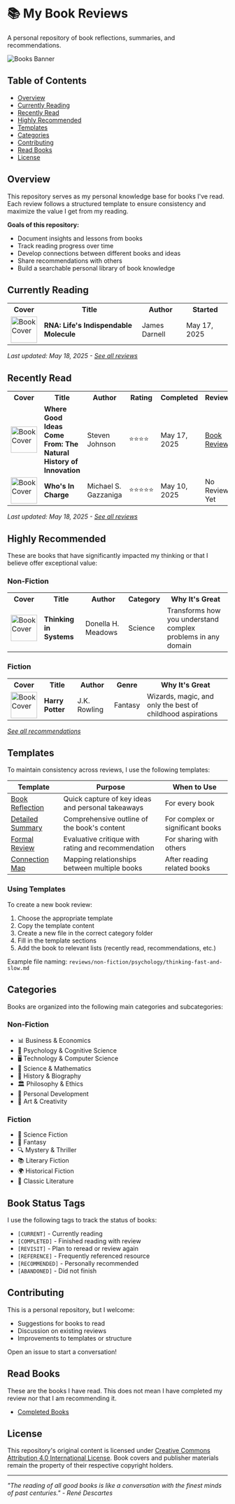 # 📚 My Book Reviews

A personal repository of book reflections, summaries, and recommendations.

![Books Banner](https://images.unsplash.com/photo-1507842217343-583bb7270b66?ixlib=rb-1.2.1&auto=format&fit=crop&w=1200&q=80)

## Table of Contents

- [Overview](#overview)
- [Currently Reading](#currently-reading)
- [Recently Read](#recently-read)
- [Highly Recommended](#highly-recommended)
- [Templates](#templates)
- [Categories](#categories)
- [Contributing](#contributing)
- [Read Books](#read-books)
- [License](#license)

## Overview

This repository serves as my personal knowledge base for books I've read. Each review follows a structured template to ensure consistency and maximize the value I get from my reading.

**Goals of this repository:**
- Document insights and lessons from books
- Track reading progress over time
- Develop connections between different books and ideas
- Share recommendations with others
- Build a searchable personal library of book knowledge

## Currently Reading

<table>
  <tr>
    <th>Cover</th>
    <th>Title</th>
    <th>Author</th>
    <th>Started</th>
  </tr>
  <tr>
    <td><img src="https://www.cshlpress.com/productgraphics/big/RNALifeIndMol_f.jpg" alt="Book Cover" width="60"></td>
    <td><strong>RNA: Life's Indispendable Molecule</strong></td>
    <td>James Darnell</td>
    <td>May 17, 2025</td>
  </tr>
</table>

*Last updated: May 18, 2025 - [See all reviews](reviews/)*

## Recently Read

<table>
  <tr>
    <th>Cover</th>
    <th>Title</th>
    <th>Author</th>
    <th>Rating</th>
    <th>Completed</th>
    <th>Review</th>
  </tr>
  <tr>
    <td><img src="https://images-na.ssl-images-amazon.com/images/S/compressed.photo.goodreads.com/books/1311705993i/8034188.jpg" alt="Book Cover" width="60"></td>
    <td><strong>Where Good Ideas Come From: The Natural History of Innovation</strong></td>
    <td>Steven Johnson</td>
    <td>⭐⭐⭐⭐</td>
    <td>May 17, 2025</td>
    <td><a href="/reviews/non-fiction/where-good-ideas-come-from-review.md">Book Review</a></td>
  </tr>
  <tr>
    <td><img src="https://images-na.ssl-images-amazon.com/images/S/compressed.photo.goodreads.com/books/1348459211i/11976774.jpg" alt="Book Cover" width="60"></td>
    <td><strong>Who's In Charge</strong></td>
    <td>Michael S. Gazzaniga</td>
    <td>⭐⭐⭐⭐⭐</td>
    <td>May 10, 2025</td>
    <td>No Review Yet</td>
  </tr>
</table>

*Last updated: May 18, 2025 - [See all reviews](reviews/)*

## Highly Recommended

These are books that have significantly impacted my thinking or that I believe offer exceptional value:

### Non-Fiction

<table>
  <tr>
    <th>Cover</th>
    <th>Title</th>
    <th>Author</th>
    <th>Category</th>
    <th>Why It's Great</th>
  </tr>
  <tr>
    <td><img src="https://via.placeholder.com/60x90" alt="Book Cover" width="60"></td>
    <td><strong>Thinking in Systems</strong></td>
    <td>Donella H. Meadows</td>
    <td>Science</td>
    <td>Transforms how you understand complex problems in any domain</td>
  </tr>
</table>

### Fiction

<table>
  <tr>
    <th>Cover</th>
    <th>Title</th>
    <th>Author</th>
    <th>Genre</th>
    <th>Why It's Great</th>
  </tr>
  <tr>
    <td><img src="https://target.scene7.com/is/image/Target/GUEST_2b5fb53f-3420-484f-9c36-0abfe0c9c38e?wid=800&hei=800&qlt=80&fmt=pjpeg" alt="Book Cover" width="60"></td>
    <td><strong>Harry Potter</strong></td>
    <td>J.K. Rowling</td>
    <td>Fantasy</td>
    <td>Wizards, magic, and only the best of childhood aspirations</td>
  </tr>
</table>

*[See all recommendations](lists/highly-recommended.md)*

## Templates

To maintain consistency across reviews, I use the following templates:

| Template | Purpose | When to Use |
|----------|---------|-------------|
| [Book Reflection](templates/book-reflection-template.md) | Quick capture of key ideas and personal takeaways | For every book |
| [Detailed Summary](templates/book-summary-template.md) | Comprehensive outline of the book's content | For complex or significant books |
| [Formal Review](templates/book-review-template.md) | Evaluative critique with rating and recommendation | For sharing with others |
| [Connection Map](templates/connection-map-template.md) | Mapping relationships between multiple books | After reading related books |

### Using Templates

To create a new book review:

1. Choose the appropriate template
2. Copy the template content
3. Create a new file in the correct category folder
4. Fill in the template sections
5. Add the book to relevant lists (recently read, recommendations, etc.)

Example file naming: `reviews/non-fiction/psychology/thinking-fast-and-slow.md`

## Categories

Books are organized into the following main categories and subcategories:

### Non-Fiction
- 📊 Business & Economics
- 🧠 Psychology & Cognitive Science
- 🖥️ Technology & Computer Science
- 🧬 Science & Mathematics
- 📜 History & Biography
- 🏛️ Philosophy & Ethics
- 🧘 Personal Development
- 🎨 Art & Creativity

### Fiction
- 🚀 Science Fiction
- 🧙 Fantasy
- 🔍 Mystery & Thriller
- 📚 Literary Fiction
- 🌍 Historical Fiction
- 📖 Classic Literature

## Book Status Tags

I use the following tags to track the status of books:

- `[CURRENT]` - Currently reading
- `[COMPLETED]` - Finished reading with review
- `[REVISIT]` - Plan to reread or review again
- `[REFERENCE]` - Frequently referenced resource
- `[RECOMMENDED]` - Personally recommended
- `[ABANDONED]` - Did not finish

## Contributing

This is a personal repository, but I welcome:
- Suggestions for books to read
- Discussion on existing reviews
- Improvements to templates or structure

Open an issue to start a conversation!

## Read Books

These are the books I have read. This does not mean I have completed my review nor that I am recommending it.

- [Completed Books](./completed-books.md)

## License

This repository's original content is licensed under [Creative Commons Attribution 4.0 International License](https://creativecommons.org/licenses/by/4.0/). Book covers and publisher materials remain the property of their respective copyright holders.

---

*"The reading of all good books is like a conversation with the finest minds of past centuries." - René Descartes*
